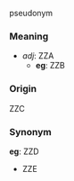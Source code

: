 pseudonym
### Meaning
+ _adj_: ZZA
    + __eg__: ZZB

### Origin

ZZC

### Synonym

__eg__: ZZD

+ ZZE


